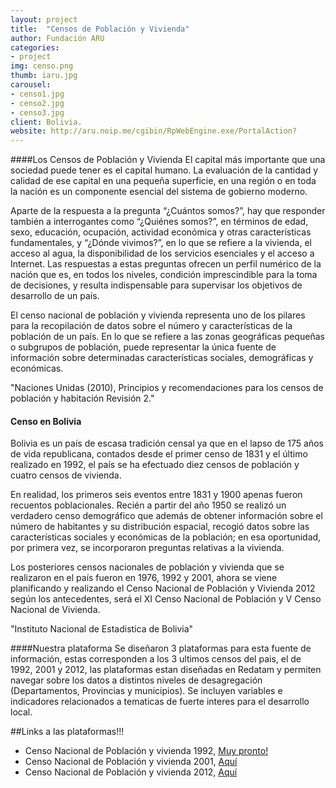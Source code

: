 ```yaml
---
layout: project
title:  "Censos de Población y Vivienda"
author: Fundación ARU
categories:
- project
img: censo.png
thumb: iaru.jpg
carousel:
- censo1.jpg
- censo2.jpg
- censo3.jpg
client: Bolivia.
website: http://aru.noip.me/cgibin/RpWebEngine.exe/PortalAction?
---
```

####Los Censos de Población y Vivienda
El capital más importante que una sociedad puede tener es el capital humano. La evaluación de la cantidad y calidad de ese capital en una pequeña superficie, en una región o en toda la nación es un componente esencial del sistema de gobierno moderno.

Aparte de la respuesta a la pregunta “¿Cuántos somos?”, hay que responder también a interrogantes como “¿Quiénes somos?”, en términos de edad, sexo, educación, ocupación, actividad económica y otras características fundamentales, y “¿Dónde vivimos?”,
en lo que se refiere a la vivienda, el acceso al agua, la disponibilidad de los servicios esenciales y el acceso a Internet. Las respuestas a estas preguntas ofrecen un perfil numérico de la nación que es, en todos los niveles, condición imprescindible para la toma de decisiones, y resulta indispensable para supervisar los objetivos de desarrollo de un país.

El censo nacional de población y vivienda representa uno de los pilares para la recopilación de datos sobre el número y características de la población de un país. En lo que se refiere a las zonas geográficas pequeñas o subgrupos
de población, puede representar la única fuente de información sobre determinadas características sociales, demográficas y económicas.

"Naciones Unidas (2010), Principios y recomendaciones para los censos de población y habitación Revisión 2."

#### Censo en Bolivia
Bolivia es un país de escasa tradición censal ya que en el lapso de 175 años de vida republicana, contados desde el primer censo de 1831 y el último realizado en 1992, el país se ha efectuado diez censos de población y cuatro censos de vivienda.

En realidad, los primeros seis eventos entre 1831 y 1900 apenas fueron recuentos poblacionales. Recién a partir del año 1950 se realizó un verdadero censo demográfico que además de obtener información sobre el número de habitantes y su distribución espacial, recogió datos sobre las características sociales y económicas de la población; en esa oportunidad, por primera vez, se incorporaron preguntas relativas a la vivienda.

Los posteriores censos nacionales de población y vivienda que se realizaron en el país fueron en 1976, 1992 y 2001, ahora se viene planificando y realizando el Censo Nacional de Población y Vivienda 2012 según los antecedentes, será el XI Censo Nacional de Población y V Censo Nacional de Vivienda.

"Instituto Nacional de Estadistica de Bolivia"

####Nuestra plataforma
Se diseñaron 3 plataformas para esta fuente de información, estas corresponden a los 3 ultimos censos del pais, el de 1992, 2001 y 2012, las plataformas estan diseñadas en Redatam y permiten navegar sobre los datos a distintos niveles de desagregación (Departamentos, Provincias y municipios). Se incluyen variables e indicadores relacionados a tematicas de fuerte interes para el desarrollo local.

##Links a las plataformas!!!

* Censo Nacional de Población y vivienda 1992, [Muy pronto!]()
* Censo Nacional de Población y vivienda 2001, [Aquí](http://aru.noip.me/cgibin/RpWebEngine.exe/PortalAction?&MODE=MAIN&BASE=CS2001&MAIN=WebServerMain.inl)
* Censo Nacional de Población y vivienda 2012, [Aquí](http://aru.noip.me/cgibin/RpWebEngine.exe/PortalAction?&MODE=MAIN&BASE=CS2012&MAIN=WebServerMain.inl)
